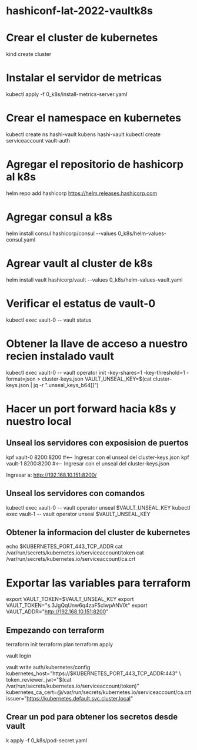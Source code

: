 # hashiconf-lat-2022-vaultk8s

# Crear el cluster de kubernetes
kind create cluster

# Instalar el servidor de metricas
kubectl apply -f 0_k8s/install-metrics-server.yaml

# Crear el namespace en kubernetes
kubectl create ns hashi-vault
kubens hashi-vault
kubectl create serviceaccount vault-auth

# Agregar el repositorio de hashicorp al k8s
helm repo add hashicorp https://helm.releases.hashicorp.com

# Agregar consul a k8s
helm install consul hashicorp/consul --values 0_k8s/helm-values-consul.yaml

# Agrear vault al cluster de k8s
helm install vault hashicorp/vault --values 0_k8s/helm-values-vault.yaml

# Verificar el estatus de vault-0
kubectl exec vault-0 -- vault status

# Obtener la llave de acceso a nuestro recien instalado vault
kubectl exec vault-0 -- vault operator init -key-shares=1 -key-threshold=1 -format=json > cluster-keys.json
VAULT_UNSEAL_KEY=$(cat cluster-keys.json | jq -r ".unseal_keys_b64[]")

# Hacer un port forward hacia k8s y nuestro local
## Unseal los servidores con exposision de puertos
kpf vault-0 8200:8200 #<-- Ingresar con el unseal del cluster-keys.json
kpf vault-1 8200:8200 #<-- Ingresar con el unseal del cluster-keys.json

Ingresar a: http://192.168.10.151:8200/

## Unseal los servidores con comandos
kubectl exec vault-0 -- vault operator unseal $VAULT_UNSEAL_KEY
kubectl exec vault-1 -- vault operator unseal $VAULT_UNSEAL_KEY


## Obtener la informacion del cluster de kubernetes
echo $KUBERNETES_PORT_443_TCP_ADDR
cat /var/run/secrets/kubernetes.io/serviceaccount/token
cat /var/run/secrets/kubernetes.io/serviceaccount/ca.crt

# Exportar las variables para terraform
export VAULT_TOKEN=$VAULT_UNSEAL_KEY
export VAULT_TOKEN="s.3JgQqUnw6q4zaF5clwpANV0t"
export VAULT_ADDR="http://192.168.10.151:8200"


## Empezando con terraform
terraform init
terraform plan
terraform apply



vault login

vault write auth/kubernetes/config \
        kubernetes_host="https://$KUBERNETES_PORT_443_TCP_ADDR:443" \
        token_reviewer_jwt="$(cat /var/run/secrets/kubernetes.io/serviceaccount/token)" \
        kubernetes_ca_cert=@/var/run/secrets/kubernetes.io/serviceaccount/ca.crt \
        issuer="https://kubernetes.default.svc.cluster.local"


## Crear un pod para obtener los secretos desde vault
k apply -f 0_k8s/pod-secret.yaml